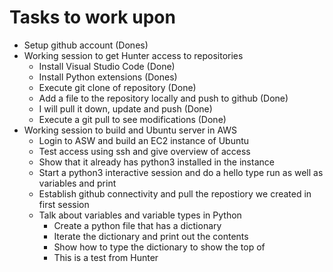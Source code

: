 # Tasks to work upon
- Setup github account (Dones)
- Working session to get Hunter access to repositories
  - Install Visual Studio Code (Done)
  - Install Python extensions (Dones)
  - Execute git clone of repository (Done)
  - Add a file to the repository locally and push to github (Done)
  - I will pull it down, update and push (Done)
  - Execute a git pull to see modifications (Done)
- Working session to build and Ubuntu server in AWS
  - Login to ASW and build an EC2 instance of Ubuntu
  - Test access using ssh and give overview of access
  - Show that it already has python3 installed in the instance
  - Start a python3 interactive session and do a hello type run as well as variables and print
  - Establish github connectivity and pull the repostiory we created in first session
  - Talk about variables and variable types in Python
    - Create a python file that has a dictionary
    - Iterate the dictionary and print out the contents
    - Show how to type the dictionary to show the top of
    - This is a test from Hunter 